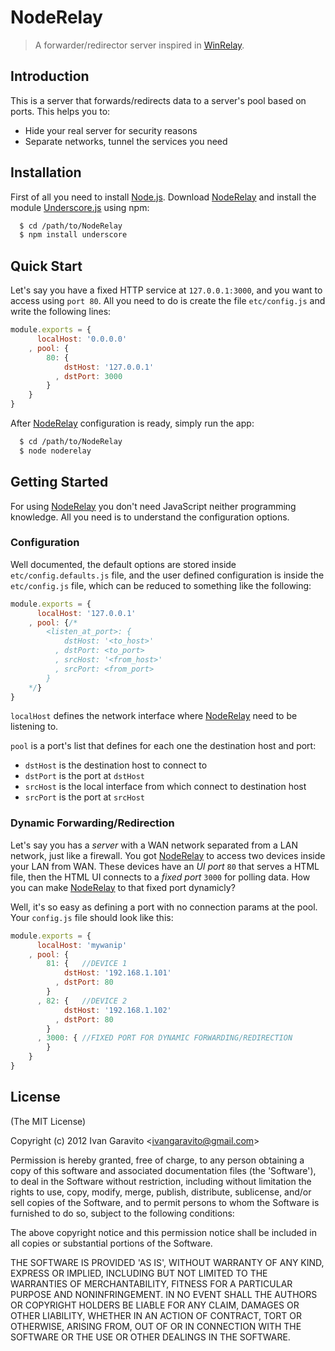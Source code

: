 # NodeRelay

> A forwarder/redirector server inspired in
[WinRelay](http://ntsecurity.nu/toolbox/winrelay/).

## Introduction

This is a server that forwards/redirects data to a server's pool based
on ports. This helps you to:

* Hide your real server for security reasons
* Separate networks, tunnel the services you need

## Installation

First of all you need to install [Node.js](http://nodejs.org/). Download
[NodeRelay](https://github.com/IvanGaravito/NodeRelay) and install the module
[Underscore.js](http://underscorejs.org/) using npm:

``` bash
  $ cd /path/to/NodeRelay
  $ npm install underscore
```

## Quick Start

Let's say you have a fixed HTTP service at `127.0.0.1:3000`, and you want to
access using `port 80`. All you need to do is create the file `etc/config.js`
and write the following lines:

``` js
module.exports = {
      localHost: '0.0.0.0'
    , pool: {
        80: {
            dstHost: '127.0.0.1'
          , dstPort: 3000
        }
    }
}
```

After [NodeRelay](https://github.com/IvanGaravito/NodeRelay) configuration is
ready, simply run the app:

``` bash
  $ cd /path/to/NodeRelay
  $ node noderelay
```

## Getting Started

For using [NodeRelay](https://github.com/IvanGaravito/NodeRelay) you don't need
JavaScript neither programming knowledge. All you need is to understand the
configuration options.

### Configuration

Well documented, the default options are stored inside `etc/config.defaults.js`
file, and the user defined configuration is inside the `etc/config.js` file,
which can be reduced to something like the following:

``` js
module.exports = {
      localHost: '127.0.0.1'
    , pool: {/*
        <listen_at_port>: {
            dstHost: '<to_host>'
          , dstPort: <to_port>
          , srcHost: '<from_host>'
          , srcPort: <from_port>
        }
    */}
}
```

`localHost` defines the network interface where
[NodeRelay](https://github.com/IvanGaravito/NodeRelay) need to be listening to.

`pool` is a port's list that defines for each one the destination host and port:

* `dstHost` is the destination host to connect to
* `dstPort` is the port at `dstHost`
* `srcHost` is the local interface from which connect to destination host
* `srcPort` is the port at `srcHost`

### Dynamic Forwarding/Redirection

Let's say you has a *server* with a WAN network separated from a LAN
network, just like a firewall. You got
[NodeRelay](https://github.com/IvanGaravito/NodeRelay) to access two devices
inside your LAN from WAN. These devices have an *UI port* `80` that serves
a HTML file, then the HTML UI connects to a *fixed port* `3000` for polling
data. How you can make [NodeRelay](https://github.com/IvanGaravito/NodeRelay) to
that fixed port dynamicly?

Well, it's so easy as defining a port with no connection params at the pool.
Your `config.js` file should look like this:

``` js
module.exports = {
      localHost: 'mywanip'
    , pool: {
        81: {	//DEVICE 1
            dstHost: '192.168.1.101'
          , dstPort: 80
        }
      , 82: {	//DEVICE 2
            dstHost: '192.168.1.102'
          , dstPort: 80
        }
      , 3000: {	//FIXED PORT FOR DYNAMIC FORWARDING/REDIRECTION
        }
    }
}
```

## License 

(The MIT License)

Copyright (c) 2012 Ivan Garavito &lt;ivangaravito@gmail.com&gt;

Permission is hereby granted, free of charge, to any person obtaining
a copy of this software and associated documentation files (the
'Software'), to deal in the Software without restriction, including
without limitation the rights to use, copy, modify, merge, publish,
distribute, sublicense, and/or sell copies of the Software, and to
permit persons to whom the Software is furnished to do so, subject to
the following conditions:

The above copyright notice and this permission notice shall be
included in all copies or substantial portions of the Software.

THE SOFTWARE IS PROVIDED 'AS IS', WITHOUT WARRANTY OF ANY KIND,
EXPRESS OR IMPLIED, INCLUDING BUT NOT LIMITED TO THE WARRANTIES OF
MERCHANTABILITY, FITNESS FOR A PARTICULAR PURPOSE AND NONINFRINGEMENT.
IN NO EVENT SHALL THE AUTHORS OR COPYRIGHT HOLDERS BE LIABLE FOR ANY
CLAIM, DAMAGES OR OTHER LIABILITY, WHETHER IN AN ACTION OF CONTRACT,
TORT OR OTHERWISE, ARISING FROM, OUT OF OR IN CONNECTION WITH THE
SOFTWARE OR THE USE OR OTHER DEALINGS IN THE SOFTWARE.
